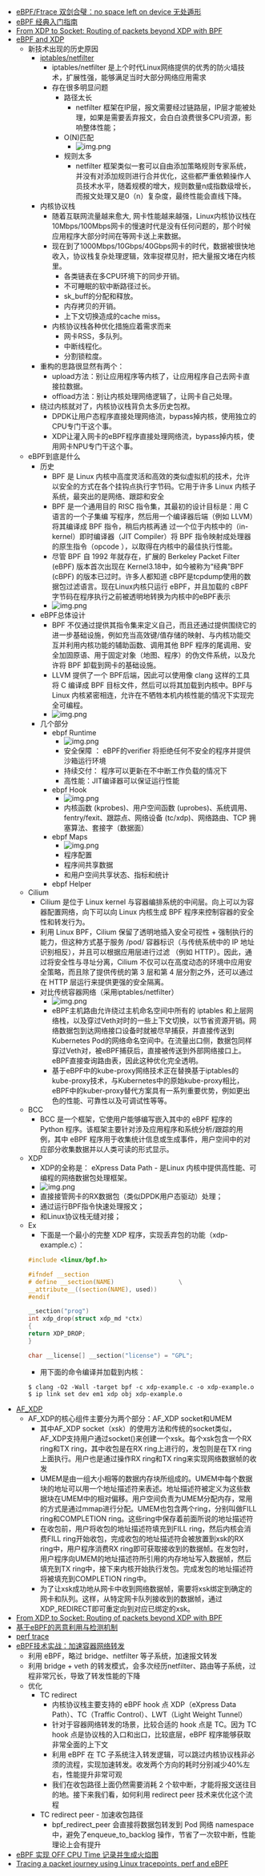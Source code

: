 
- [eBPF/Ftrace 双剑合璧：no space left on device 无处遁形](https://mp.weixin.qq.com/s/VuD20JgMQlbf-RIeCGniaA)
- [eBPF 经典入门指南](https://mp.weixin.qq.com/s/d6lOxtiEheegCduTpHXQew)
- [From XDP to Socket: Routing of packets beyond XDP with BPF](https://mp.weixin.qq.com/s/a8OAnprwxggnMEGRHodmMA)
- [eBPF and XDP](https://mp.weixin.qq.com/s/VmDfYDVlz7PVN6sz6HrIgg)
  - 新技术出现的历史原因
    - [iptables/netfilter](https://mp.weixin.qq.com/s?__biz=MzkyMTIzMTkzNA==&mid=2247506496&idx=1&sn=c629e22f0de944c0940ffb3a665b726f&chksm=c1842d11f6f3a407e2200d28da9033c23a411bdc64f85ddb756c0ff36d660eed38338e611d1f&scene=21#wechat_redirect)
      - iptables/netfilter 是上个时代Linux网络提供的优秀的防火墙技术，扩展性强，能够满足当时大部分网络应用需求
      - 存在很多明显问题
        - 路径太长
          - netfilter 框架在IP层，报文需要经过链路层，IP层才能被处理，如果是需要丢弃报文，会白白浪费很多CPU资源，影响整体性能；
        - O(N)匹配
          - ![img.png](ebpf_netfilter_packet_traversal.png)
        - 规则太多
          - netfilter 框架类似一套可以自由添加策略规则专家系统，并没有对添加规则进行合并优化，这些都严重依赖操作人员技术水平，随着规模的增大，规则数量n成指数级增长，而报文处理又是0（n）复杂度，最终性能会直线下降。
    - 内核协议栈
      - 随着互联网流量越来愈大, 网卡性能越来越强，Linux内核协议栈在10Mbps/100Mbps网卡的慢速时代是没有任何问题的，那个时候应用程序大部分时间在等网卡送上来数据。
      - 现在到了1000Mbps/10Gbps/40Gbps网卡的时代，数据被很快地收入，协议栈复杂处理逻辑，效率捉襟见肘，把大量报文堵在内核里。
        - 各类链表在多CPU环境下的同步开销。
        - 不可睡眠的软中断路径过长。
        - sk_buff的分配和释放。
        - 内存拷贝的开销。
        - 上下文切换造成的cache miss。
      - 内核协议栈各种优化措施应着需求而来
        - 网卡RSS，多队列。
        - 中断线程化。
        - 分割锁粒度。
    - 重构的思路很显然有两个：
      - upload方法：别让应用程序等内核了，让应用程序自己去网卡直接拉数据。
      - offload方法：别让内核处理网络逻辑了，让网卡自己处理。
    - 绕过内核就对了，内核协议栈背负太多历史包袱。
      - DPDK让用户态程序直接处理网络流，bypass掉内核，使用独立的CPU专门干这个事。
      - XDP让灌入网卡的eBPF程序直接处理网络流，bypass掉内核，使用网卡NPU专门干这个事。
  - eBPF到底是什么
    - 历史
      - BPF 是 Linux 内核中高度灵活和高效的类似虚拟机的技术，允许以安全的方式在各个挂钩点执行字节码。它用于许多 Linux 内核子系统，最突出的是网络、跟踪和安全
      - BPF 是一个通用目的 RISC 指令集，其最初的设计目标是：用 C 语言的一个子集编 写程序，然后用一个编译器后端（例如 LLVM）将其编译成 BPF 指令，稍后内核再通 过一个位于内核中的（in-kernel）即时编译器（JIT Compiler）将 BPF 指令映射成处理器的原生指令（opcode ），以取得在内核中的最佳执行性能。
      - 尽管 BPF 自 1992 年就存在，扩展的 Berkeley Packet Filter (eBPF) 版本首次出现在 Kernel3.18中，如今被称为“经典”BPF (cBPF) 的版本已过时。许多人都知道 cBPF是tcpdump使用的数据包过滤语言。现在Linux内核只运行 eBPF，并且加载的 cBPF 字节码在程序执行之前被透明地转换为内核中的eBPF表示
      - ![img.png](ebpf_bpf_arch.png)
    - eBPF总体设计
      - BPF 不仅通过提供其指令集来定义自己，而且还通过提供围绕它的进一步基础设施，例如充当高效键/值存储的映射、与内核功能交互并利用内核功能的辅助函数、调用其他 BPF 程序的尾调用、安全加固原语、用于固定对象（地图、程序）的伪文件系统，以及允许将 BPF 卸载到网卡的基础设施。
      - LLVM 提供了一个 BPF后端，因此可以使用像 clang 这样的工具将 C 编译成 BPF 目标文件，然后可以将其加载到内核中。BPF与Linux 内核紧密相连，允许在不牺牲本机内核性能的情况下实现完全可编程。
      - ![img.png](ebpf_ebpf_arch.png)
    - 几个部分
      - ebpf Runtime
        - ![img.png](ebpf_runtime.png)
        - 安全保障 ： eBPF的verifier 将拒绝任何不安全的程序并提供沙箱运行环境
        - 持续交付： 程序可以更新在不中断工作负载的情况下
        - 高性能：JIT编译器可以保证运行性能
      - ebpf Hook
        - ![img.png](ebpf_hook.png)
        - 内核函数 (kprobes)、用户空间函数 (uprobes)、系统调用、fentry/fexit、跟踪点、网络设备 (tc/xdp)、网络路由、TCP 拥塞算法、套接字（数据面）
      - ebpf Maps
        - ![img.png](ebpf_maps.png)
        - 程序配置
        - 程序间共享数据
        - 和用户空间共享状态、指标和统计
      - ebpf Helper
  - Cilium
    - Cilium 是位于 Linux kernel 与容器编排系统的中间层。向上可以为容器配置网络，向下可以向 Linux 内核生成 BPF 程序来控制容器的安全性和转发行为。
    - 利用 Linux BPF，Cilium 保留了透明地插入安全可视性 + 强制执行的能力，但这种方式基于服务 /pod/ 容器标识（与传统系统中的 IP 地址识别相反），并且可以根据应用层进行过滤 （例如 HTTP）。因此，通过将安全性与寻址分离，Cilium 不仅可以在高度动态的环境中应用安全策略，而且除了提供传统的第 3 层和第 4 层分割之外，还可以通过在 HTTP 层运行来提供更强的安全隔离。
    - 对比传统容器网络（采用iptables/netfilter）
      - ![img.png](ebpf_cilium_network.png)
      - eBPF主机路由允许绕过主机命名空间中所有的 iptables 和上层网络栈，以及穿过Veth对时的一些上下文切换，以节省资源开销。网络数据包到达网络接口设备时就被尽早捕获，并直接传送到Kubernetes Pod的网络命名空间中。在流量出口侧，数据包同样穿过Veth对，被eBPF捕获后，直接被传送到外部网络接口上。eBPF直接查询路由表，因此这种优化完全透明。
      - 基于eBPF中的kube-proxy网络技术正在替换基于iptables的kube-proxy技术，与Kubernetes中的原始kube-proxy相比，eBPF中的kuber-proxy替代方案具有一系列重要优势，例如更出色的性能、可靠性以及可调试性等等。
  - BCC
    - BCC 是一个框架，它使用户能够编写嵌入其中的 eBPF 程序的 Python 程序。该框架主要针对涉及应用程序和系统分析/跟踪的用例，其中 eBPF 程序用于收集统计信息或生成事件，用户空间中的对应部分收集数据并以人类可读的形式显示。
  - XDP
    - XDP的全称是： eXpress Data Path -  是Linux 内核中提供高性能、可编程的网络数据包处理框架。
    - ![img.png](ebpf_xdp.png)
    - 直接接管网卡的RX数据包（类似DPDK用户态驱动）处理；
    - 通过运行BPF指令快速处理报文；
    - 和Linux协议栈无缝对接；
  - Ex
    - 下面是一个最小的完整 XDP 程序，实现丢弃包的功能（xdp-example.c）：
    ```c
    #include <linux/bpf.h>
    
    #ifndef __section
    # define __section(NAME)                  \
    __attribute__((section(NAME), used))
    #endif
    
    __section("prog")
    int xdp_drop(struct xdp_md *ctx)
    {
    return XDP_DROP;
    }
    
    char __license[] __section("license") = "GPL";
    ```
    - 用下面的命令编译并加载到内核：
    ```shell
    $ clang -O2 -Wall -target bpf -c xdp-example.c -o xdp-example.o
    $ ip link set dev em1 xdp obj xdp-example.o
    ```
- [AF_XDP](https://mp.weixin.qq.com/s/uPHVo-4rGZNvPXLKHPq9QQ)
  - AF_XDP的核心组件主要分为两个部分：AF_XDP socket和UMEM
    - 其中AF_XDP socket（xsk）的使用方法和传统的socket类似，AF_XDP支持用户通过socket()来创建一个xsk。每个xsk包含一个RX ring和TX ring，其中收包是在RX ring上进行的，发包则是在TX ring上面执行。用户也是通过操作RX ring和TX ring来实现网络数据帧的收发
    - UMEM是由一组大小相等的数据内存块所组成的。UMEM中每个数据块的地址可以用一个地址描述符来表述。地址描述符被定义为这些数据块在UMEM中的相对偏移。用户空间负责为UMEM分配内存，常用的方式是通过mmap进行分配。UMEM也包含两个ring，分别叫做FILL ring和COMPLETION ring。这些ring中保存着前面所说的地址描述符
    - 在收包前，用户将收包的地址描述符填充到FILL ring，然后内核会消费FILL ring开始收包，完成收包的地址描述符会被放置到xsk的RX ring中，用户程序消费RX ring即可获取接收到的数据帧。在发包时，用户程序向UMEM的地址描述符所引用的内存地址写入数据帧，然后填充到TX ring中，接下来内核开始执行发包。完成发包的地址描述符将被填充到COMPLETION ring中。
    - 为了让xsk成功地从网卡中收到网络数据帧，需要将xsk绑定到确定的网卡和队列。这样，从特定网卡队列接收到的数据帧，通过XDP_REDIRECT即可重定向到对应已绑定的xsk。
- [From XDP to Socket: Routing of packets beyond XDP with BPF](https://mp.weixin.qq.com/s/a8OAnprwxggnMEGRHodmMA)
- [基于eBPF的恶意利用与检测机制](https://tech.meituan.com/2022/04/07/how-to-detect-bad-ebpf-used-in-linux.html)
- [perf trace](https://mp.weixin.qq.com/s/dlyx-jUJ-CnL5efcWW9PXQ)
- [eBPF技术实战：加速容器网络转发](https://cloud.tencent.com/developer/article/2177278)
  - 利用 eBPF，略过 bridge、netfilter 等子系统，加速报文转发
  - 利用 bridge + veth 的转发模式，会多次经历netfilter、路由等子系统，过程非常冗长，导致了转发性能的下降
  - 优化
    - TC redirect
      - 内核协议栈主要支持的 eBPF hook 点 XDP（eXpress Data Path）、TC（Traffic Control）、LWT（Light Weight Tunnel）
      - 针对于容器网络转发的场景，比较合适的 hook 点是 TC。因为 TC hook 点是协议栈的入口和出口，比较底层，eBPF 程序能够获取非常全面的上下文
      - 利用 eBPF 在 TC 子系统注入转发逻辑，可以跳过内核协议栈非必须的流程，实现加速转发。收发两个方向的耗时分别减少40%左右，性能提升非常可观
      - 我们在收包路径上面仍然需要消耗 2 个软中断，才能将报文送往目的地。接下来我们看，如何利用 redirect peer 技术来优化这个流程
    - TC redirect peer - 加速收包路径
      - bpf_redirect_peer 会直接将数据包转发到 Pod 网络 namespace 中，避免了enqueue_to_backlog 操作，节省了一次软中断，性能理论上会有提升
- [eBPF 实现 OFF CPU Time 记录并生成火焰图](https://mp.weixin.qq.com/s/kPi78YnQkKkR0aShwjVViw)
- [Tracing a packet journey using Linux tracepoints, perf and eBPF](https://blog.yadutaf.fr/2017/07/28/tracing-a-packet-journey-using-linux-tracepoints-perf-ebpf/)



